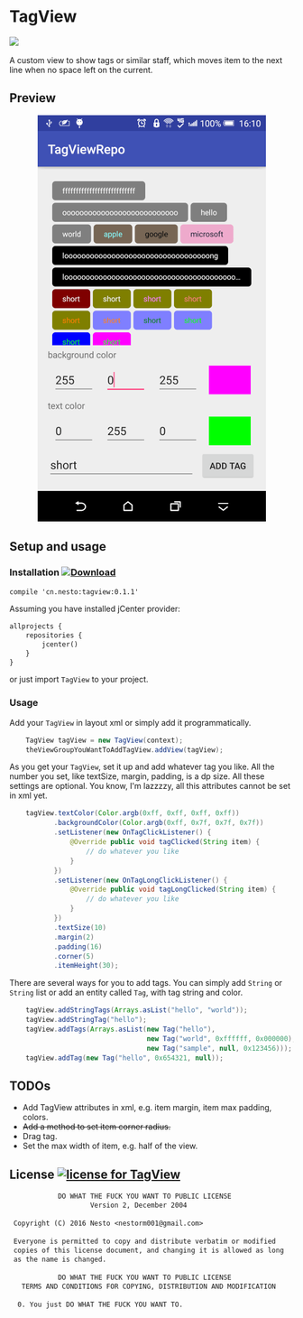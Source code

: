 # TagView  

<a href="http://www.methodscount.com/?lib=cn.nesto%3Atagview%3A0.1.1"><img src="https://img.shields.io/badge/Methods and size-core: 118 | deps: 18818 | 26 KB-e91e63.svg"/></a>

A custom view to show tags or similar staff, which moves item to the next line when no space left on the current.

## Preview

<p align="center">
    <img src="/screenshots/preview_0.1.1.png" alt="a simple demo use TagView" width="405" height="720">
</p>

## Setup and usage  

### Installation [ ![Download](https://api.bintray.com/packages/nestorm001/maven/tagview/images/download.svg) ](https://bintray.com/nestorm001/maven/tagview/_latestVersion)

```GRADLE
compile 'cn.nesto:tagview:0.1.1'
```

Assuming you have installed jCenter provider:

```GRADLE
allprojects {
    repositories {
        jcenter()
    }
}
```
or just import `TagView` to your project.

### Usage

Add your `TagView` in layout xml or simply add it programmatically.

```Java
    TagView tagView = new TagView(context);
    theViewGroupYouWantToAddTagView.addView(tagView);
```
As you get your `TagView`, set it up and add whatever tag you like. All the number you set, like textSize, margin, padding, is a dp size. All these settings are optional. You know, I'm lazzzzy, all this attributes cannot be set in xml yet.   
```Java
    tagView.textColor(Color.argb(0xff, 0xff, 0xff, 0xff))
           .backgroundColor(Color.argb(0xff, 0x7f, 0x7f, 0x7f))
           .setListener(new OnTagClickListener() {
               @Override public void tagClicked(String item) {
                   // do whatever you like
               }
           })
           .setListener(new OnTagLongClickListener() {
               @Override public void tagLongClicked(String item) {
                   // do whatever you like
               }
           })
           .textSize(10)
           .margin(2)
           .padding(16)
           .corner(5)
           .itemHeight(30);
```

There are several ways for you to add tags. You can simply add `String` or `String` list or add an entity called `Tag`, with tag string and color.
```Java
    tagView.addStringTags(Arrays.asList("hello", "world"));
    tagView.addStringTag("hello");
    tagView.addTags(Arrays.asList(new Tag("hello"), 
                                  new Tag("world", 0xffffff, 0x000000), 
                                  new Tag("sample", null, 0x123456)));
    tagView.addTag(new Tag("hello", 0x654321, null));
```

## TODOs

* Add TagView attributes in xml, e.g. item margin, item max padding, colors.
* ~~Add a method to set item corner radius.~~
* Drag tag.
* Set the max width of item, e.g. half of the view.

## License [![license for TagView](http://www.wtfpl.net/wp-content/uploads/2012/12/wtfpl-badge-4.png)](http://www.wtfpl.net)
```
            DO WHAT THE FUCK YOU WANT TO PUBLIC LICENSE
                    Version 2, December 2004

 Copyright (C) 2016 Nesto <nestorm001@gmail.com>

 Everyone is permitted to copy and distribute verbatim or modified
 copies of this license document, and changing it is allowed as long
 as the name is changed.

            DO WHAT THE FUCK YOU WANT TO PUBLIC LICENSE
   TERMS AND CONDITIONS FOR COPYING, DISTRIBUTION AND MODIFICATION

  0. You just DO WHAT THE FUCK YOU WANT TO.
 ```
